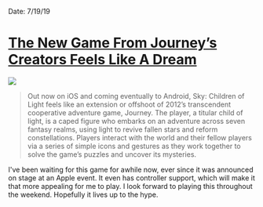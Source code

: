 Date: 7/19/19

# [The New Game From Journey’s Creators Feels Like A Dream](https://kotaku.com/the-new-game-from-journey-s-creators-feels-like-a-dream-1836504159)

![](https://i.kinja-img.com/gawker-media/image/upload/s--Ej0bMoB7--/c_scale,dpr_2.0,f_auto,fl_progressive,q_80,w_800/lko43shtqmjqipwed4sx.jpg)

> Out now on iOS and coming eventually to Android, Sky: Children of Light feels like an extension or offshoot of 2012’s transcendent cooperative adventure game, Journey. The player, a titular child of light, is a caped figure who embarks on an adventure across seven fantasy realms, using light to revive fallen stars and reform constellations. Players interact with the world and their fellow players via a series of simple icons and gestures as they work together to solve the game’s puzzles and uncover its mysteries.

I've been waiting for this game for awhile now, ever since it was announced on stage at an Apple event. It even has controller support, which will make it that more appealing for me to play. I look forward to playing this throughout the weekend. Hopefully it lives up to the hype.
